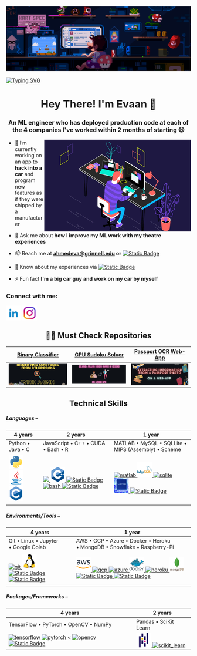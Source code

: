 <p  align="center">
<img  src="https://github.com/Evaan2001/Images_For_ReadMe/blob/main/SmallerCodingMario.gif"
width = "900"/>

<a href="https://git.io/typing-svg"><img src="https://readme-typing-svg.demolab.com?font=Fira+Code&pause=1000&center=true&random=false&width=825&lines=Salaam+Walaikum!+Welcome+to+my+GitHub!" alt="Typing SVG" /></a>
<h1 align="center">Hey There! I'm Evaan 👋</h1>
<h3 align="center">An ML engineer who has deployed production code at each of the 4 companies I've worked within 2 months of starting 😄</h3>
<img align="right" alt="Coding GIF" width = 400 height = 250 src = "https://github.com/Evaan2001/Images_For_ReadMe/blob/main/profile.gif">
  
- 🔭 I’m currently working on an app to **hack into a car** and program new features as if they were shipped by a manufacturer

- 💬 Ask me about **how I improve my ML work with my theatre experiences**

- 📫 Reach me at **ahmedeva@grinnell.edu or**  <a href = "https://www.linkedin.com/in/evaan/"> <img alt="Static Badge" src="https://img.shields.io/badge/Evaan-blue?logo=linkedin">
</a>

- 📄 Know about my experiences via <a href = "https://drive.google.com/file/d/1NCM2UcCGwKVGBzfCztno1DTPH-j2goX1/view?usp=sharing"> <img alt="Static Badge" src="https://img.shields.io/badge/My-Resume-%23FF5454">
</a>

- ⚡ Fun fact **I'm a big car guy and work on my car by myself**

<h3 align="left">Connect with me:</h3>
<p align="left">
<a href="https://linkedin.com/in/evaan" target="blank"><img align="center" src="https://github.com/Evaan2001/Images_For_ReadMe/blob/main/linkedin.png" alt="evaan" height="40" width="40" /></a>
<a href="https://instagram.com/evyaah" target="blank"><img align="center" src="https://github.com/Evaan2001/Images_For_ReadMe/blob/main/Instagram.png" alt="evyaah" height="40" width="40" /></a>
</p>

<h2 align="center">👨‍💻 Must Check Repositories </h2>

| [Binary Classifier](https://github.com/Evaan2001/Binary_Image_Classifier) | [GPU Sudoku Solver](https://github.com/Evaan2001/GPU-Sudoku-Solver) | [Passport OCR Web-App](https://github.com/Evaan2001/Passport_OCR_App) |
|----------|----------|----------|
| [![Image 1](https://github.com/Evaan2001/Images_For_ReadMe/blob/main/Binary_Classifier.png)](https://github.com/Evaan2001/Binary_Image_Classifier) | [![Image 2](https://github.com/Evaan2001/Images_For_ReadMe/blob/main/Sudoku_Solver.png)](https://github.com/Evaan2001/GPU-Sudoku-Solver) | [![Image 3](https://github.com/Evaan2001/Images_For_ReadMe/blob/main/Passport_OCR.png)](https://github.com/Evaan2001/Passport_OCR_App) |


<h2 align="center"> Technical Skills</h3>

<h5 align="left"> Languages – </h3>

|  4 years  |  2 years  |   1 year  |
|-----------|-----------|-----------|
| Python • Java • C| JavaScript • C++ • CUDA • Bash • R | MATLAB • MySQL • SQLLite • MIPS (Assembly) • Scheme|
| <a href="https://www.python.org" target="_blank" rel="noreferrer"> <img src="https://raw.githubusercontent.com/devicons/devicon/master/icons/python/python-original.svg" alt="python" width="40" height="40"/> </a> <a href="https://www.java.com" target="_blank" rel="noreferrer"> <img src="https://raw.githubusercontent.com/devicons/devicon/master/icons/java/java-original.svg" alt="java" width="40" height="40"/> </a> <a href="https://www.cprogramming.com/" target="_blank" rel="noreferrer"> <img src="https://raw.githubusercontent.com/devicons/devicon/master/icons/c/c-original.svg" alt="c" width="40" height="40"/> </a> | <a href="https://www.javascript.com/" target="_blank" rel="npreferrer"> <img src="https://cdn.jsdelivr.net/gh/devicons/devicon@latest/icons/javascript/javascript-original.svg" width=40/> </a> <a href="https://www.w3schools.com/cpp/" target="_blank" rel="noreferrer"> <img src="https://raw.githubusercontent.com/devicons/devicon/master/icons/cplusplus/cplusplus-original.svg" alt="cplusplus" width="40" height="40"/> </a> <a href = "https://developer.nvidia.com/about-cuda"> <img alt="Static Badge" src="https://img.shields.io/badge/CUDA-black?style=for-the-badge&logo=nvidia"> </a> <a href="https://www.gnu.org/software/bash/" target="_blank" rel="noreferrer"> <img src="https://www.vectorlogo.zone/logos/gnu_bash/gnu_bash-icon.svg" alt="bash" width="40" height="40"/> </a> <a href = "https://www.r-project.org/"> <img alt="Static Badge" src="https://img.shields.io/badge/-blue?style=for-the-badge&logo=r"> </a> | <a href="https://www.mathworks.com/" target="_blank" rel="noreferrer"> <img src="https://upload.wikimedia.org/wikipedia/commons/2/21/Matlab_Logo.png" alt="matlab" width="40" height="40"/> </a> <a href="https://www.mysql.com/" target="_blank" rel="noreferrer"> <img src="https://raw.githubusercontent.com/devicons/devicon/master/icons/mysql/mysql-original-wordmark.svg" alt="mysql" width="40" height="40"/> </a> <a href="https://www.sqlite.org/" target="_blank" rel="noreferrer"> <img src="https://www.vectorlogo.zone/logos/sqlite/sqlite-icon.svg" alt="sqlite" width="40" height="40"/> </a> <a href="https://en.wikipedia.org/wiki/MIPS_architecture" target="_blank" rel="noreferrer"> <img src="https://github.com/Evaan2001/Images_For_ReadMe/blob/main/mips.png" alt="sqlite" width="40" height="40"/> </a> <a href="https://www.scheme.org/" target="_blank" rel="noreferrer"> <img alt="Static Badge" src="https://img.shields.io/badge/scheme-red?style=for-the-badge&logo=racket">
 </a> | 

<h5 align="left"> Environments/Tools – </h3>

|  4 years  |   1 year  |
|-----------|-----------|
| Git • Linux • Jupyter • Google Colab | AWS • GCP • Azure • Docker • Heroku • MongoDB • Snowflake • Raspberry-Pi | 
| <a href="https://git-scm.com/" target="_blank" rel="noreferrer"> <img src="https://www.vectorlogo.zone/logos/git-scm/git-scm-icon.svg" alt="git" width="40" height="40"/> </a> <a href="https://www.linux.org/" target="_blank" rel="noreferrer"> <img src="https://raw.githubusercontent.com/devicons/devicon/master/icons/linux/linux-original.svg" alt="linux" width="40" height="40"/> </a> <a href="https://jupyter.org/" target="_blank" rel="noreferrer"> <img alt="Static Badge" src="https://img.shields.io/badge/jupyter-white?style=for-the-badge&logo=jupyter"> </a>  <a href="https://colab.google/" target="_blank" rel="noreferrer"> <img alt="Static Badge" src="https://img.shields.io/badge/colab-white?style=for-the-badge&logo=googlecolab"> </a> | <p align="left"> <a href="https://aws.amazon.com" target="_blank" rel="noreferrer"> <img src="https://raw.githubusercontent.com/devicons/devicon/master/icons/amazonwebservices/amazonwebservices-original-wordmark.svg" alt="aws" width="40" height="40"/> </a> <a href="https://cloud.google.com" target="_blank" rel="noreferrer"> <img src="https://www.vectorlogo.zone/logos/google_cloud/google_cloud-icon.svg" alt="gcp" width="40" height="40"/> </a> <a href="https://azure.microsoft.com/en-in/" target="_blank" rel="noreferrer"> <img src="https://www.vectorlogo.zone/logos/microsoft_azure/microsoft_azure-icon.svg" alt="azure" width="40" height="40"/> </a>  <a href="https://www.docker.com/" target="_blank" rel="noreferrer"> <img src="https://raw.githubusercontent.com/devicons/devicon/master/icons/docker/docker-original-wordmark.svg" alt="docker" width="40" height="40"/> </a> <a href="https://heroku.com" target="_blank" rel="noreferrer"> <img src="https://www.vectorlogo.zone/logos/heroku/heroku-icon.svg" alt="heroku" width="40" height="40"/> </a> <a href="https://www.mongodb.com/" target="_blank" rel="noreferrer"> <img src="https://raw.githubusercontent.com/devicons/devicon/master/icons/mongodb/mongodb-original-wordmark.svg" alt="mongodb" width="40" height="40"/> </a> <a href="https://www.snowflake.com/en/"> <img alt="Static Badge" src="https://img.shields.io/badge/snowflake-white?style=for-the-badge&logo=snowflake"> </a> <a href="https://www.raspberrypi.com/"> <img alt="Static Badge" src="https://img.shields.io/badge/Raspberry--Pi-black?style=for-the-badge&logo=raspberrypi"> |

<h5 align="left"> Packages/Frameworks – </h3>

|  4 years  |  2 years  |
|-----------|-----------|
| TensorFlow • PyTorch • OpenCV • NumPy | Pandas • SciKit Learn | 
| <a href="https://www.tensorflow.org" target="_blank" rel="noreferrer"> <img src="https://www.vectorlogo.zone/logos/tensorflow/tensorflow-icon.svg" alt="tensorflow" width="40" height="40"/> <a href="https://pytorch.org/" target="_blank" rel="noreferrer"> <img src="https://www.vectorlogo.zone/logos/pytorch/pytorch-icon.svg" alt="pytorch" width="40" height="40"/> </a>  </a> < <a href="https://opencv.org/" target="_blank" rel="noreferrer"> <img src="https://www.vectorlogo.zone/logos/opencv/opencv-icon.svg" alt="opencv" width="40" height="40"/> </a> <a href="https://numpy.org/"> <img alt="Static Badge" src="https://img.shields.io/badge/Numpy-blue?style=for-the-badge&logo=numpy"> | <a href="https://pandas.pydata.org/" target="_blank" rel="noreferrer"> <img src="https://raw.githubusercontent.com/devicons/devicon/2ae2a900d2f041da66e950e4d48052658d850630/icons/pandas/pandas-original.svg" alt="pandas" width="40" height="40"/> </a> <a href="https://scikit-learn.org/" target="_blank" rel="noreferrer"> <img src="https://upload.wikimedia.org/wikipedia/commons/0/05/Scikit_learn_logo_small.svg" alt="scikit_learn" width="40" height="40"/> </a> |
